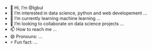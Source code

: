 - 👋 Hi, I’m @Igbul
- 👀 I’m interested in data science, python and web developement ...
- 🌱 I’m currently learning machine learning ...
- 💞️ I’m looking to collaborate on data science projects ...
- 📫 How to reach me ...
- 😄 Pronouns: ...
- ⚡ Fun fact: ...

<!---
Igbul/Igbul is a ✨ special ✨ repository because its `README.md` (this file) appears on your GitHub profile.
You can click the Preview link to take a look at your changes.
--->
